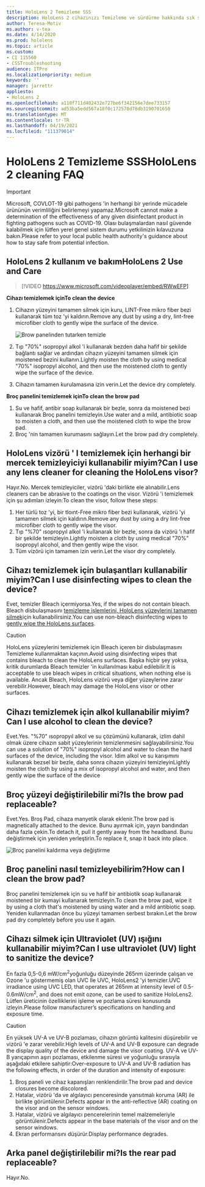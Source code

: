 ```yaml
---
title: HoloLens 2 Temizleme SSS
description: HoloLens 2 cihazınızı Temizleme ve sürdürme hakkında sık sorulan sorular için güncel yanıtlar alın.
author: Teresa-Motiv
ms.author: v-tea
ms.date: 4/14/2020
ms.prod: hololens
ms.topic: article
ms.custom:
- CI 115560
- CSSTroubleshooting
audience: ITPro
ms.localizationpriority: medium
keywords: ''
manager: jarrettr
appliesto:
- HoloLens 2
ms.openlocfilehash: a110f711d402432e727be6f342156e7dee733157
ms.sourcegitcommit: ad53ba5edd567a18f0c172578d78db3190701650
ms.translationtype: MT
ms.contentlocale: tr-TR
ms.lasthandoff: 04/19/2021
ms.locfileid: "111379014"
---
```

# <a name="hololens-2-cleaning-faq"></a><span data-ttu-id="870da-103">HoloLens 2 Temizleme SSS</span><span class="sxs-lookup"><span data-stu-id="870da-103">HoloLens 2 cleaning FAQ</span></span>

> [!IMPORTANT]  
> <span data-ttu-id="870da-104">Microsoft, COVLOT-19 gibi pathogens 'in herhangi bir yerinde mücadele ürününün verimliliğini belirlemeyi yapamaz.</span><span class="sxs-lookup"><span data-stu-id="870da-104">Microsoft cannot make a determination of the effectiveness of any given disinfectant product in fighting pathogens such as COVID-19.</span></span> <span data-ttu-id="870da-105">Olası bulaşmalardan nasıl güvende kalabilmek için lütfen yerel genel sistem durumu yetkilinizin kılavuzuna bakın.</span><span class="sxs-lookup"><span data-stu-id="870da-105">Please refer to your local public health authority's guidance about how to stay safe from potential infection.</span></span>  

## <a name="hololens-2-use-and-care"></a><span data-ttu-id="870da-106">HoloLens 2 kullanım ve bakım</span><span class="sxs-lookup"><span data-stu-id="870da-106">HoloLens 2 Use and Care</span></span>

> [!VIDEO https://www.microsoft.com/videoplayer/embed/RWwEFP]

<!-- <iframe src="https://channel9.msdn.com/Shows/Docs-Mixed-Reality/HoloLens-2-Use-and-Care/player" width="960" height="540" allowFullScreen frameBorder="0" title="HoloLens 2 Use and Care - Microsoft Channel 9 Video"></iframe> -->

<span data-ttu-id="870da-107">**Cihazı temizlemek için**</span><span class="sxs-lookup"><span data-stu-id="870da-107">**To clean the device**</span></span>

1. <span data-ttu-id="870da-108">Cihazın yüzeyini tamamen silmek için kuru, LINT-Free mikro fiber bezi kullanarak tüm toz 'yi kaldırın.</span><span class="sxs-lookup"><span data-stu-id="870da-108">Remove any dust by using a dry, lint-free microfiber cloth to gently wipe the surface of the device.</span></span>

   ![Brow panelinden tutarken temizle](images/hl2-cleaning.png)

2. <span data-ttu-id="870da-110">Tıp "70%" ısopropyıl alkol 'i kullanarak bezden daha hafif bir şekilde bağlantı sağlar ve ardından cihazın yüzeyini tamamen silmek için moistened bezini kullanın.</span><span class="sxs-lookup"><span data-stu-id="870da-110">Lightly moisten the cloth by using medical "70%" isopropyl alcohol, and then use the moistened cloth to gently wipe the surface of the device.</span></span>

3. <span data-ttu-id="870da-111">Cihazın tamamen kurulamasına izin verin.</span><span class="sxs-lookup"><span data-stu-id="870da-111">Let the device dry completely.</span></span>

<span data-ttu-id="870da-112">**Broç panelini temizlemek için**</span><span class="sxs-lookup"><span data-stu-id="870da-112">**To clean the brow pad**</span></span>

1. <span data-ttu-id="870da-113">Su ve hafif, antibir soap kullanarak bir bezle, sonra da moistened bezi kullanarak Broç panelini temizleyin.</span><span class="sxs-lookup"><span data-stu-id="870da-113">Use water and a mild, antibiotic soap to moisten a cloth, and then use the moistened cloth to wipe the brow pad.</span></span>
1. <span data-ttu-id="870da-114">Broç 'nin tamamen kurumasını sağlayın.</span><span class="sxs-lookup"><span data-stu-id="870da-114">Let the brow pad dry completely.</span></span>

## <a name="can-i-use-any-lens-cleaner-for-cleaning-the-hololens-visor"></a><span data-ttu-id="870da-115">HoloLens vizörü ' I temizlemek için herhangi bir mercek temizleyiciyi kullanabilir miyim?</span><span class="sxs-lookup"><span data-stu-id="870da-115">Can I use any lens cleaner for cleaning the HoloLens visor?</span></span>

<span data-ttu-id="870da-116">Hayır.</span><span class="sxs-lookup"><span data-stu-id="870da-116">No.</span></span> <span data-ttu-id="870da-117">Mercek temizleyiciler, vizörü 'daki birlikte ele alınabilir.</span><span class="sxs-lookup"><span data-stu-id="870da-117">Lens cleaners can be abrasive to the coatings on the visor.</span></span> <span data-ttu-id="870da-118">Vizörü 'i temizlemek için şu adımları izleyin:</span><span class="sxs-lookup"><span data-stu-id="870da-118">To clean the visor, follow these steps:</span></span>  

1. <span data-ttu-id="870da-119">Her türlü toz 'yi, bir tloınt-Free mikro fiber bezi kullanarak, vizörü 'yi tamamen silmek için kaldırın.</span><span class="sxs-lookup"><span data-stu-id="870da-119">Remove any dust by using a dry lint-free microfiber cloth to gently wipe the visor.</span></span>
1. <span data-ttu-id="870da-120">Tıp "%70" ısopropyıl alkol 'i kullanarak bir bezle, sonra da vizörü 'ı hafif bir şekilde temizleyin.</span><span class="sxs-lookup"><span data-stu-id="870da-120">Lightly moisten a cloth by using medical "70%" isopropyl alcohol, and then gently wipe the visor.</span></span>
1. <span data-ttu-id="870da-121">Tüm vizörü için tamamen izin verin.</span><span class="sxs-lookup"><span data-stu-id="870da-121">Let the visor dry completely.</span></span>

## <a name="can-i-use-disinfecting-wipes-to-clean-the-device"></a><span data-ttu-id="870da-122">Cihazı temizlemek için bulaşantları kullanabilir miyim?</span><span class="sxs-lookup"><span data-stu-id="870da-122">Can I use disinfecting wipes to clean the device?</span></span>

<span data-ttu-id="870da-123">Evet, temizler Bleach içermiyorsa.</span><span class="sxs-lookup"><span data-stu-id="870da-123">Yes, if the wipes do not contain bleach.</span></span> <span data-ttu-id="870da-124">Bleach disbulaşmasını [temizleme işlemlerini, HoloLens yüzeylerini tamamen silmek](#hololens-2-use-and-care)için kullanabilirsiniz.</span><span class="sxs-lookup"><span data-stu-id="870da-124">You can use non-bleach disinfecting wipes to [gently wipe the HoloLens surfaces](#hololens-2-use-and-care).</span></span>  

> [!CAUTION]  
> <span data-ttu-id="870da-125">HoloLens yüzeylerini temizlemek için Bleach içeren bir disbulaşmasını Temizleme kullanmaktan kaçının.</span><span class="sxs-lookup"><span data-stu-id="870da-125">Avoid using disinfecting wipes that contains bleach to clean the HoloLens surfaces.</span></span> <span data-ttu-id="870da-126">Başka hiçbir şey yoksa, kritik durumlarda Bleach temizler 'in kullanılması kabul edilebilir.</span><span class="sxs-lookup"><span data-stu-id="870da-126">It is acceptable to use bleach wipes in critical situations, when nothing else is available.</span></span> <span data-ttu-id="870da-127">Ancak Bleach, HoloLens vizörü veya diğer yüzeylerine zarar verebilir.</span><span class="sxs-lookup"><span data-stu-id="870da-127">However, bleach may damage the HoloLens visor or other surfaces.</span></span>

## <a name="can-i-use-alcohol-to-clean-the-device"></a><span data-ttu-id="870da-128">Cihazı temizlemek için alkol kullanabilir miyim?</span><span class="sxs-lookup"><span data-stu-id="870da-128">Can I use alcohol to clean the device?</span></span>

<span data-ttu-id="870da-129">Evet.</span><span class="sxs-lookup"><span data-stu-id="870da-129">Yes.</span></span> <span data-ttu-id="870da-130">"%70" ısopropyıl alkol ve su çözümünü kullanarak, izlim dahil olmak üzere cihazın sabit yüzeylerinin temizlenmesini sağlayabilirsiniz.</span><span class="sxs-lookup"><span data-stu-id="870da-130">You can use a solution of "70%" isopropyl alcohol and water to clean the hard surfaces of the device, including the visor.</span></span> <span data-ttu-id="870da-131">Idim alkol ve su karışımını kullanarak bezsel bir bezle, daha sonra cihazın yüzeyini temizleyin</span><span class="sxs-lookup"><span data-stu-id="870da-131">Lightly moisten the cloth by using a mix of isopropyl alcohol and water, and then gently wipe the surface of the device</span></span>

## <a name="is-the-brow-pad-replaceable"></a><span data-ttu-id="870da-132">Broç yüzeyi değiştirilebilir mi?</span><span class="sxs-lookup"><span data-stu-id="870da-132">Is the brow pad replaceable?</span></span>

<span data-ttu-id="870da-133">Evet.</span><span class="sxs-lookup"><span data-stu-id="870da-133">Yes.</span></span> <span data-ttu-id="870da-134">Broş Pad, cihaza manyetik olarak eklenir.</span><span class="sxs-lookup"><span data-stu-id="870da-134">The brow pad is magnetically attached to the device.</span></span> <span data-ttu-id="870da-135">Bunu ayırmak için, yayın bandından daha fazla çekin.</span><span class="sxs-lookup"><span data-stu-id="870da-135">To detach it, pull it gently away from the headband.</span></span> <span data-ttu-id="870da-136">Bunu değiştirmek için yeniden yerleştirin.</span><span class="sxs-lookup"><span data-stu-id="870da-136">To replace it, snap it back into place.</span></span>

![Broç panelini kaldırma veya değiştirme](images/hololens2-remove-browpad.png)

## <a name="how-can-i-clean-the-brow-pad"></a><span data-ttu-id="870da-138">Broç panelini nasıl temizleyebilirim?</span><span class="sxs-lookup"><span data-stu-id="870da-138">How can I clean the brow pad?</span></span>

<span data-ttu-id="870da-139">Broç panelini temizlemek için su ve hafif bir antibiotik soap kullanarak moistened bir kumayi kullanarak temizleyin.</span><span class="sxs-lookup"><span data-stu-id="870da-139">To clean the brow pad, wipe it by using a cloth that's moistened by using water and a mild antibiotic soap.</span></span> <span data-ttu-id="870da-140">Yeniden kullanmadan önce bu yüzeyi tamamen serbest bırakın.</span><span class="sxs-lookup"><span data-stu-id="870da-140">Let the brow pad dry completely before you use it again.</span></span>

## <a name="can-i-use-ultraviolet-uv-light-to-sanitize-the-device"></a><span data-ttu-id="870da-141">Cihazı silmek için Ultraviolet (UV) ışığını kullanabilir miyim?</span><span class="sxs-lookup"><span data-stu-id="870da-141">Can I use ultraviolet (UV) light to sanitize the device?</span></span>

<span data-ttu-id="870da-142">En fazla 0,5-0,6 mW/cm<sup>2</sup>yoğunluğu düzeyinde 265nm üzerinde çalışan ve Ozone 'u göstermemiş olan UVC Ile UVC, HoloLens2 'yi temizler.</span><span class="sxs-lookup"><span data-stu-id="870da-142">UVC irradiance using UVC LED, that operates at 265nm at intensity level of 0.5-0.6mW/cm<sup>2</sup>, and does not emit ozone, can be used to sanitize HoloLens2.</span></span> <span data-ttu-id="870da-143">Lütfen üreticinin özelliklerini işleme ve pozlama süresi konusunda izleyin.</span><span class="sxs-lookup"><span data-stu-id="870da-143">Please follow manufacturer’s specifications on handling and exposure time.</span></span>

> [!CAUTION]  
> <span data-ttu-id="870da-144">En yüksek UV-A ve UV-B pozlaması, cihazın görüntü kalitesini düşürebilir ve vizörü 'e zarar verebilir.</span><span class="sxs-lookup"><span data-stu-id="870da-144">High levels of UV-A and UV-B exposure can degrade the display quality of the device and damage the visor coating.</span></span> <span data-ttu-id="870da-145">UV-A ve UV-B yarıçapının aşırı pozlaması, etkilenme süresi ve yoğunluğu sırasıyla aşağıdaki etkilere sahiptir:</span><span class="sxs-lookup"><span data-stu-id="870da-145">Over-exposure to UV-A and UV-B radiation has the following effects, in order of the duration and intensity of exposure:</span></span>
>  
> 1. <span data-ttu-id="870da-146">Broş paneli ve cihaz kapanışları renklendirilir.</span><span class="sxs-lookup"><span data-stu-id="870da-146">The brow pad and device closures become discolored.</span></span>
> 1. <span data-ttu-id="870da-147">Hatalar, vizörü 'da ve algılayıcı penceresinde yansıtmalı koruma (AR) ile birlikte görüntülenir.</span><span class="sxs-lookup"><span data-stu-id="870da-147">Defects appear in the anti-reflective (AR) coating on the visor and on the sensor windows.</span></span>
> 1. <span data-ttu-id="870da-148">Hatalar, vizörü ve algılayıcı pencerelerinin temel malzemeleriyle görüntülenir.</span><span class="sxs-lookup"><span data-stu-id="870da-148">Defects appear in the base materials of the visor and on the sensor windows.</span></span>
> 1. <span data-ttu-id="870da-149">Ekran performansını düşürür.</span><span class="sxs-lookup"><span data-stu-id="870da-149">Display performance degrades.</span></span>

## <a name="is-the-rear-pad-replaceable"></a><span data-ttu-id="870da-150">Arka panel değiştirilebilir mi?</span><span class="sxs-lookup"><span data-stu-id="870da-150">Is the rear pad replaceable?</span></span>

<span data-ttu-id="870da-151">Hayır.</span><span class="sxs-lookup"><span data-stu-id="870da-151">No.</span></span>

